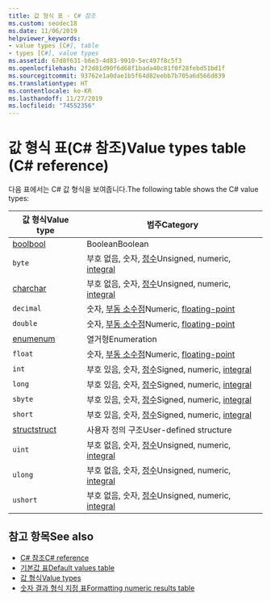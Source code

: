 ```yaml
---
title: 값 형식 표 - C# 참조
ms.custom: seodec18
ms.date: 11/06/2019
helpviewer_keywords:
- value types [C#], table
- types [C#], value types
ms.assetid: 67d8f631-b6e3-4d83-9910-5ec497f8c5f3
ms.openlocfilehash: 2f2d81d90f6d68f1bada40c81f0f28febd51bd1f
ms.sourcegitcommit: 93762e1a0dae1b5f64d82eebb7b705a6d566d839
ms.translationtype: HT
ms.contentlocale: ko-KR
ms.lasthandoff: 11/27/2019
ms.locfileid: "74552356"
---
```

# <a name="value-types-table-c-reference"></a><span data-ttu-id="0e61c-102">값 형식 표(C# 참조)</span><span class="sxs-lookup"><span data-stu-id="0e61c-102">Value types table (C# reference)</span></span>

<span data-ttu-id="0e61c-103">다음 표에서는 C# 값 형식을 보여줍니다.</span><span class="sxs-lookup"><span data-stu-id="0e61c-103">The following table shows the C# value types:</span></span>

|<span data-ttu-id="0e61c-104">값 형식</span><span class="sxs-lookup"><span data-stu-id="0e61c-104">Value type</span></span>|<span data-ttu-id="0e61c-105">범주</span><span class="sxs-lookup"><span data-stu-id="0e61c-105">Category</span></span>|
|----------------|--------------|
|[<span data-ttu-id="0e61c-106">bool</span><span class="sxs-lookup"><span data-stu-id="0e61c-106">bool</span></span>](../builtin-types/bool.md)|<span data-ttu-id="0e61c-107">Boolean</span><span class="sxs-lookup"><span data-stu-id="0e61c-107">Boolean</span></span>|
|`byte`|<span data-ttu-id="0e61c-108">부호 없음, 숫자, [정수](../builtin-types/integral-numeric-types.md)</span><span class="sxs-lookup"><span data-stu-id="0e61c-108">Unsigned, numeric, [integral](../builtin-types/integral-numeric-types.md)</span></span>|
|[<span data-ttu-id="0e61c-109">char</span><span class="sxs-lookup"><span data-stu-id="0e61c-109">char</span></span>](../builtin-types/char.md)|<span data-ttu-id="0e61c-110">부호 없음, 숫자, [정수](../builtin-types/integral-numeric-types.md)</span><span class="sxs-lookup"><span data-stu-id="0e61c-110">Unsigned, numeric, [integral](../builtin-types/integral-numeric-types.md)</span></span>|
|`decimal`|<span data-ttu-id="0e61c-111">숫자, [부동 소수점](../builtin-types/floating-point-numeric-types.md)</span><span class="sxs-lookup"><span data-stu-id="0e61c-111">Numeric, [floating-point](../builtin-types/floating-point-numeric-types.md)</span></span>|
|`double`|<span data-ttu-id="0e61c-112">숫자, [부동 소수점](../builtin-types/floating-point-numeric-types.md)</span><span class="sxs-lookup"><span data-stu-id="0e61c-112">Numeric, [floating-point](../builtin-types/floating-point-numeric-types.md)</span></span>|
|[<span data-ttu-id="0e61c-113">enum</span><span class="sxs-lookup"><span data-stu-id="0e61c-113">enum</span></span>](enum.md)|<span data-ttu-id="0e61c-114">열거형</span><span class="sxs-lookup"><span data-stu-id="0e61c-114">Enumeration</span></span>|
|`float`|<span data-ttu-id="0e61c-115">숫자, [부동 소수점](../builtin-types/floating-point-numeric-types.md)</span><span class="sxs-lookup"><span data-stu-id="0e61c-115">Numeric, [floating-point](../builtin-types/floating-point-numeric-types.md)</span></span>|
|`int`|<span data-ttu-id="0e61c-116">부호 있음, 숫자, [정수](../builtin-types/integral-numeric-types.md)</span><span class="sxs-lookup"><span data-stu-id="0e61c-116">Signed, numeric, [integral](../builtin-types/integral-numeric-types.md)</span></span>|
|`long`|<span data-ttu-id="0e61c-117">부호 있음, 숫자, [정수](../builtin-types/integral-numeric-types.md)</span><span class="sxs-lookup"><span data-stu-id="0e61c-117">Signed, numeric, [integral](../builtin-types/integral-numeric-types.md)</span></span>|
|`sbyte`|<span data-ttu-id="0e61c-118">부호 있음, 숫자, [정수](../builtin-types/integral-numeric-types.md)</span><span class="sxs-lookup"><span data-stu-id="0e61c-118">Signed, numeric, [integral](../builtin-types/integral-numeric-types.md)</span></span>|
|`short`|<span data-ttu-id="0e61c-119">부호 있음, 숫자, [정수](../builtin-types/integral-numeric-types.md)</span><span class="sxs-lookup"><span data-stu-id="0e61c-119">Signed, numeric, [integral](../builtin-types/integral-numeric-types.md)</span></span>|
|[<span data-ttu-id="0e61c-120">struct</span><span class="sxs-lookup"><span data-stu-id="0e61c-120">struct</span></span>](struct.md)|<span data-ttu-id="0e61c-121">사용자 정의 구조</span><span class="sxs-lookup"><span data-stu-id="0e61c-121">User-defined structure</span></span>|
|`uint`|<span data-ttu-id="0e61c-122">부호 없음, 숫자, [정수](../builtin-types/integral-numeric-types.md)</span><span class="sxs-lookup"><span data-stu-id="0e61c-122">Unsigned, numeric, [integral](../builtin-types/integral-numeric-types.md)</span></span>|
|`ulong`|<span data-ttu-id="0e61c-123">부호 없음, 숫자, [정수](../builtin-types/integral-numeric-types.md)</span><span class="sxs-lookup"><span data-stu-id="0e61c-123">Unsigned, numeric, [integral](../builtin-types/integral-numeric-types.md)</span></span>|
|`ushort`|<span data-ttu-id="0e61c-124">부호 없음, 숫자, [정수](../builtin-types/integral-numeric-types.md)</span><span class="sxs-lookup"><span data-stu-id="0e61c-124">Unsigned, numeric, [integral](../builtin-types/integral-numeric-types.md)</span></span>|

## <a name="see-also"></a><span data-ttu-id="0e61c-125">참고 항목</span><span class="sxs-lookup"><span data-stu-id="0e61c-125">See also</span></span>

- [<span data-ttu-id="0e61c-126">C# 참조</span><span class="sxs-lookup"><span data-stu-id="0e61c-126">C# reference</span></span>](../index.md)
- [<span data-ttu-id="0e61c-127">기본값 표</span><span class="sxs-lookup"><span data-stu-id="0e61c-127">Default values table</span></span>](default-values-table.md)
- [<span data-ttu-id="0e61c-128">값 형식</span><span class="sxs-lookup"><span data-stu-id="0e61c-128">Value types</span></span>](value-types.md)
- [<span data-ttu-id="0e61c-129">숫자 결과 형식 지정 표</span><span class="sxs-lookup"><span data-stu-id="0e61c-129">Formatting numeric results table</span></span>](formatting-numeric-results-table.md)
